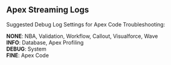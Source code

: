 ## Apex Streaming Logs

Suggested Debug Log Settings for Apex Code Troubleshooting:

**NONE**: NBA, Validation, Workflow, Callout, Visualforce, Wave<br>
**INFO**: Database, Apex Profiling<br>
**DEBUG**: System<br>
**FINE**: Apex Code<br>

